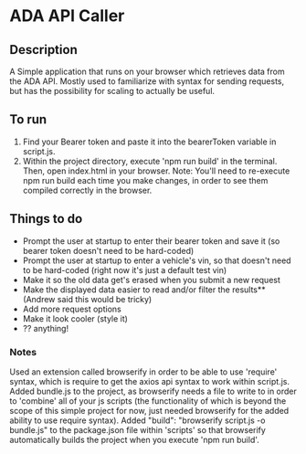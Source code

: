 # ADA API Caller

## Description
A Simple application that runs on your browser which retrieves data from the ADA API. Mostly used to familiarize with syntax for sending requests, but has the possibility for scaling to actually be useful.

## To run
1. Find your Bearer token and paste it into the bearerToken variable in script.js. 
2. Within the project directory, execute 'npm run build' in the terminal. Then, open index.html in your browser. 
Note: You'll need to re-execute npm run build each time you make changes, in order to see them compiled correctly in the browser. 

## Things to do
- Prompt the user at startup to enter their bearer token and save it (so bearer token doesn't need to be hard-coded)
- Prompt the user at startup to enter a vehicle's vin, so that doesn't need to be hard-coded (right now it's just a default test vin)
- Make it so the old data get's erased when you submit a new request
- Make the displayed data easier to read and/or filter the results** (Andrew said this would be tricky)
- Add more request options
- Make it look cooler (style it)
- ?? anything!

### Notes
Used an extension called browserify in order to be able to use 'require' syntax, which is require to get the axios api syntax to work within script.js. Added bundle.js to the project, as browserify needs a file to write to in order to 'combine' all of your js scripts (the functionality of which is beyond the scope of this simple project for now, just needed browserify for the added ability to use require syntax). Added "build": "browserify script.js -o bundle.js" to the package.json file within 'scripts' so that browserify automatically builds the project when you execute 'npm run build'.

